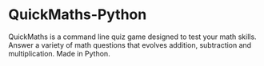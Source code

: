 # QuickMaths-Python
QuickMaths is a command line quiz game designed to test your math skills. Answer a variety of math questions that evolves addition, subtraction and multiplication. Made in Python.
